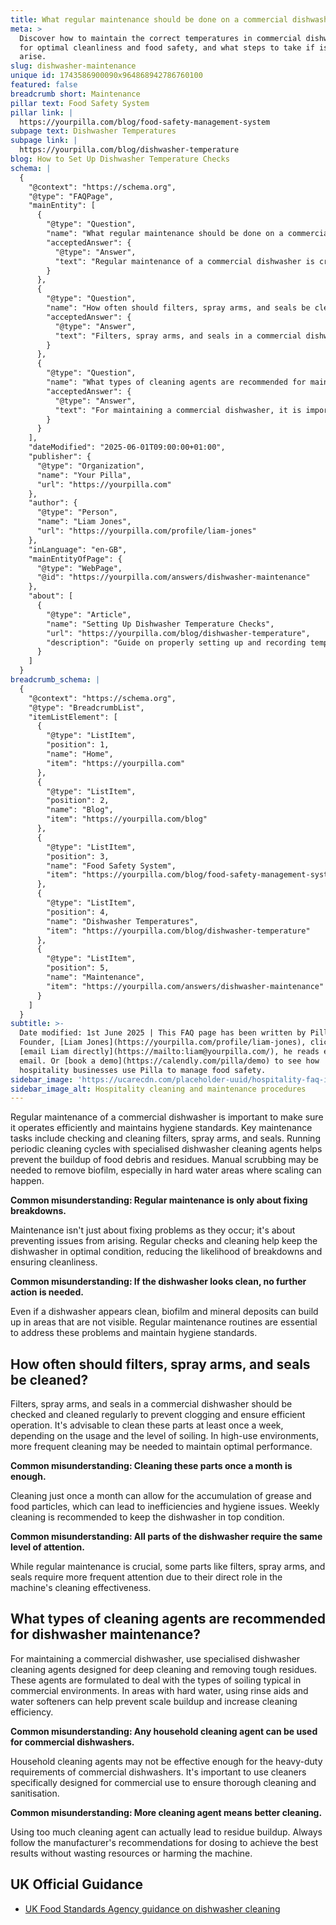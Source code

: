 ```yaml
---
title: What regular maintenance should be done on a commercial dishwasher?
meta: >
  Discover how to maintain the correct temperatures in commercial dishwashers
  for optimal cleanliness and food safety, and what steps to take if issues
  arise.
slug: dishwasher-maintenance
unique id: 1743586900090x964868942786760100
featured: false
breadcrumb short: Maintenance
pillar text: Food Safety System
pillar link: |
  https://yourpilla.com/blog/food-safety-management-system
subpage text: Dishwasher Temperatures
subpage link: |
  https://yourpilla.com/blog/dishwasher-temperature
blog: How to Set Up Dishwasher Temperature Checks
schema: |
  {
    "@context": "https://schema.org",
    "@type": "FAQPage",
    "mainEntity": [
      {
        "@type": "Question",
        "name": "What regular maintenance should be done on a commercial dishwasher?",
        "acceptedAnswer": {
          "@type": "Answer",
          "text": "Regular maintenance of a commercial dishwasher is crucial to ensure efficient operation and maintain hygiene standards. Key tasks include checking and cleaning filters, spray arms, and seals. Run periodic cleaning cycles with specialised dishwasher cleaning agents to prevent the buildup of food debris and residues. Occasionally, manual scrubbing may be necessary to remove biofilm, particularly in hard water areas where scaling can occur."
        }
      },
      {
        "@type": "Question",
        "name": "How often should filters, spray arms, and seals be cleaned in a commercial dishwasher?",
        "acceptedAnswer": {
          "@type": "Answer",
          "text": "Filters, spray arms, and seals in a commercial dishwasher should be checked and cleaned regularly to avoid clogging and ensure efficient operation. These parts should be cleaned at least once a week, depending on usage and soiling levels. In high-use environments, more frequent cleaning is recommended to maintain optimal performance."
        }
      },
      {
        "@type": "Question",
        "name": "What types of cleaning agents are recommended for maintaining a commercial dishwasher?",
        "acceptedAnswer": {
          "@type": "Answer",
          "text": "For maintaining a commercial dishwasher, it is important to use specialised dishwasher cleaning agents. These are designed to handle tough residues typical in commercial settings. In areas with hard water, incorporating rinse aids and water softeners can prevent scale buildup and enhance cleaning efficiency."
        }
      }
    ],
    "dateModified": "2025-06-01T09:00:00+01:00",
    "publisher": {
      "@type": "Organization",
      "name": "Your Pilla",
      "url": "https://yourpilla.com"
    },
    "author": {
      "@type": "Person",
      "name": "Liam Jones",
      "url": "https://yourpilla.com/profile/liam-jones"
    },
    "inLanguage": "en-GB",
    "mainEntityOfPage": {
      "@type": "WebPage",
      "@id": "https://yourpilla.com/answers/dishwasher-maintenance"
    },
    "about": [
      {
        "@type": "Article",
        "name": "Setting Up Dishwasher Temperature Checks",
        "url": "https://yourpilla.com/blog/dishwasher-temperature",
        "description": "Guide on properly setting up and recording temperature checks for dishwashers in commercial environments."
      }
    ]
  }
breadcrumb_schema: |
  {
    "@context": "https://schema.org",
    "@type": "BreadcrumbList",
    "itemListElement": [
      {
        "@type": "ListItem",
        "position": 1,
        "name": "Home",
        "item": "https://yourpilla.com"
      },
      {
        "@type": "ListItem",
        "position": 2,
        "name": "Blog",
        "item": "https://yourpilla.com/blog"
      },
      {
        "@type": "ListItem",
        "position": 3,
        "name": "Food Safety System",
        "item": "https://yourpilla.com/blog/food-safety-management-system"
      },
      {
        "@type": "ListItem",
        "position": 4,
        "name": "Dishwasher Temperatures",
        "item": "https://yourpilla.com/blog/dishwasher-temperature"
      },
      {
        "@type": "ListItem",
        "position": 5,
        "name": "Maintenance",
        "item": "https://yourpilla.com/answers/dishwasher-maintenance"
      }
    ]
  }
subtitle: >-
  Date modified: 1st June 2025 | This FAQ page has been written by Pilla
  Founder, [Liam Jones](https://yourpilla.com/profile/liam-jones), click to
  [email Liam directly](https://mailto:liam@yourpilla.com/), he reads every
  email. Or [book a demo](https://calendly.com/pilla/demo) to see how
  hospitality businesses use Pilla to manage food safety.
sidebar_image: 'https://ucarecdn.com/placeholder-uuid/hospitality-faq-image.jpg'
sidebar_image_alt: Hospitality cleaning and maintenance procedures
---
```

Regular maintenance of a commercial dishwasher is important to make sure it operates efficiently and maintains hygiene standards. Key maintenance tasks include checking and cleaning filters, spray arms, and seals. Running periodic cleaning cycles with specialised dishwasher cleaning agents helps prevent the buildup of food debris and residues. Manual scrubbing may be needed to remove biofilm, especially in hard water areas where scaling can happen.

**Common misunderstanding: Regular maintenance is only about fixing breakdowns.**

Maintenance isn't just about fixing problems as they occur; it's about preventing issues from arising. Regular checks and cleaning help keep the dishwasher in optimal condition, reducing the likelihood of breakdowns and ensuring cleanliness.

**Common misunderstanding: If the dishwasher looks clean, no further action is needed.**

Even if a dishwasher appears clean, biofilm and mineral deposits can build up in areas that are not visible. Regular maintenance routines are essential to address these problems and maintain hygiene standards.

## How often should filters, spray arms, and seals be cleaned?

Filters, spray arms, and seals in a commercial dishwasher should be checked and cleaned regularly to prevent clogging and ensure efficient operation. It's advisable to clean these parts at least once a week, depending on the usage and the level of soiling. In high-use environments, more frequent cleaning may be needed to maintain optimal performance.

**Common misunderstanding: Cleaning these parts once a month is enough.**

Cleaning just once a month can allow for the accumulation of grease and food particles, which can lead to inefficiencies and hygiene issues. Weekly cleaning is recommended to keep the dishwasher in top condition.

**Common misunderstanding: All parts of the dishwasher require the same level of attention.**

While regular maintenance is crucial, some parts like filters, spray arms, and seals require more frequent attention due to their direct role in the machine's cleaning effectiveness.

## What types of cleaning agents are recommended for dishwasher maintenance?

For maintaining a commercial dishwasher, use specialised dishwasher cleaning agents designed for deep cleaning and removing tough residues. These agents are formulated to deal with the types of soiling typical in commercial environments. In areas with hard water, using rinse aids and water softeners can help prevent scale buildup and increase cleaning efficiency.

**Common misunderstanding: Any household cleaning agent can be used for commercial dishwashers.**

Household cleaning agents may not be effective enough for the heavy-duty requirements of commercial dishwashers. It's important to use cleaners specifically designed for commercial use to ensure thorough cleaning and sanitisation.

**Common misunderstanding: More cleaning agent means better cleaning.**

Using too much cleaning agent can actually lead to residue buildup. Always follow the manufacturer's recommendations for dosing to achieve the best results without wasting resources or harming the machine.

## UK Official Guidance

-   [UK Food Standards Agency guidance on dishwasher cleaning](https://www.food.gov.uk/sites/default/files/media/document/sfbb-retailers-cleaning-03-cleaning-effectively.pdf)
